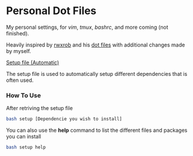 # Personal Dot Files

My personal settings, for *vim*, *tmux*, *bashrc*, and more coming
(not finished).

Heavily inspired by [rwxrob](https://github.com/rwxrob) and his [dot files](https://github.com/rwxrob/dot) with additional changes made by myself.

[Setup file (Automatic)](https://github.com/gardm1/setup)

The setup file is used to automatically setup different dependencies that is often used.

### How To Use

After retriving the setup file

```bash
bash setup [Dependencie you wish to install]
```

You can also use the **help** command to list the different files and packages you can install

```bash
bash setup help
```
